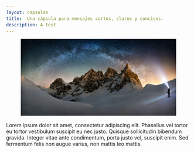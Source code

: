 ```yaml
---
layout: capsulas
title:  Una cápsula para mensajes cortos, claros y concisos.
description: A test.
---
```


<figure ><img src="/Pics/111.jpg"/></figure>Lorem ipsum dolor sit amet, consectetur adipiscing elit. Phasellus vel tortor eu tortor vestibulum suscipit eu nec justo. Quisque sollicitudin bibendum gravida. Integer vitae ante condimentum, porta justo vel, suscipit enim. Sed fermentum felis non augue varius, non mattis leo mattis.
